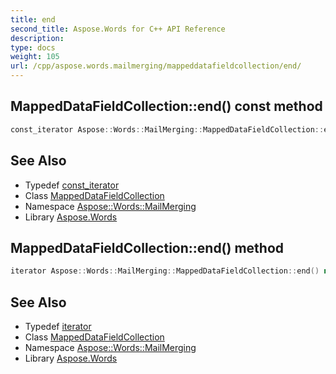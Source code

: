```yaml
---
title: end
second_title: Aspose.Words for C++ API Reference
description: 
type: docs
weight: 105
url: /cpp/aspose.words.mailmerging/mappeddatafieldcollection/end/
---
```

## MappedDataFieldCollection::end() const method




```cpp
const_iterator Aspose::Words::MailMerging::MappedDataFieldCollection::end() const noexcept
```

## See Also

* Typedef [const_iterator](../const_iterator/)
* Class [MappedDataFieldCollection](../)
* Namespace [Aspose::Words::MailMerging](../../)
* Library [Aspose.Words](../../../)
## MappedDataFieldCollection::end() method




```cpp
iterator Aspose::Words::MailMerging::MappedDataFieldCollection::end() noexcept
```

## See Also

* Typedef [iterator](../iterator/)
* Class [MappedDataFieldCollection](../)
* Namespace [Aspose::Words::MailMerging](../../)
* Library [Aspose.Words](../../../)
